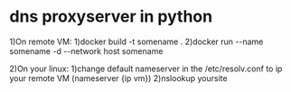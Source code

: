 # dns proxyserver in python

1)On remote VM:
   1)docker build -t somename .
   2)docker run --name somename -d --network host somename

2)On your linux:
   1)change default nameserver in the /etc/resolv.conf to ip your remote VM (nameserver {ip vm})
   2)nslookup yoursite
